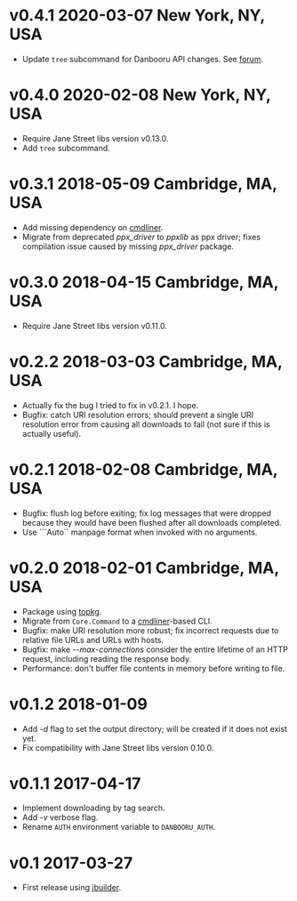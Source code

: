# v0.4.1 2020-03-07 New York, NY, USA

- Update `tree` subcommand for Danbooru API changes.  See
  [forum](https://danbooru.donmai.us/forum_topics/9127?page=293#forum_post_163246).

# v0.4.0 2020-02-08 New York, NY, USA

- Require Jane Street libs version v0.13.0.
- Add `tree` subcommand.

# v0.3.1 2018-05-09 Cambridge, MA, USA

- Add missing dependency on [cmdliner][cmdliner].
- Migrate from deprecated *ppx_driver* to *ppxlib* as ppx driver; fixes
  compilation issue caused by missing *ppx_driver* package.

# v0.3.0 2018-04-15 Cambridge, MA, USA

- Require Jane Street libs version v0.11.0.

# v0.2.2 2018-03-03 Cambridge, MA, USA

- Actually fix the bug I tried to fix in v0.2.1. I hope.
- Bugfix: catch URI resolution errors; should prevent a single URI resolution
  error from causing all downloads to fail (not sure if this is actually
  useful).

# v0.2.1 2018-02-08 Cambridge, MA, USA

- Bugfix: flush log before exiting; fix log messages that were dropped because
  they would have been flushed after all downloads completed.
- Use ```Auto`` manpage format when invoked with no arguments.

# v0.2.0 2018-02-01 Cambridge, MA, USA

- Package using [topkg][topkg].
- Migrate from `Core.Command` to a [cmdliner][cmdliner]-based CLI.
- Bugfix: make URI resolution more robust; fix incorrect requests due to
  relative file URLs and URLs with hosts.
- Bugfix: make _--max-connections_ consider the entire lifetime of an HTTP
  request, including reading the response body.
- Performance: don't buffer file contents in memory before writing to file.

# v0.1.2 2018-01-09

- Add _-d_ flag to set the output directory; will be created if it does not
  exist yet.
- Fix compatibility with Jane Street libs version 0.10.0.

# v0.1.1 2017-04-17

- Implement downloading by tag search.
- Add _-v_ verbose flag.
- Rename `AUTH` environment variable to `DANBOORU_AUTH`.

# v0.1 2017-03-27

- First release using [jbuilder][jbuilder].

[cmdliner]: https://github.com/dbuenzli/cmdliner
[jbuilder]: https://github.com/ocaml/dune
[topkg]: https://github.com/dbuenzli/topkg
